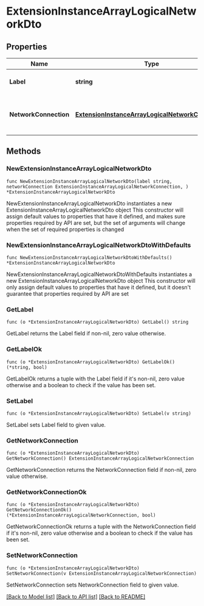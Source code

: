 # ExtensionInstanceArrayLogicalNetworkDto

## Properties

Name | Type | Description | Notes
------------ | ------------- | ------------- | -------------
**Label** | **string** | Label of the logical network. | 
**NetworkConnection** | [**ExtensionInstanceArrayLogicalNetworkConnection**](ExtensionInstanceArrayLogicalNetworkConnection.md) | Network connection details for the logical network. | 

## Methods

### NewExtensionInstanceArrayLogicalNetworkDto

`func NewExtensionInstanceArrayLogicalNetworkDto(label string, networkConnection ExtensionInstanceArrayLogicalNetworkConnection, ) *ExtensionInstanceArrayLogicalNetworkDto`

NewExtensionInstanceArrayLogicalNetworkDto instantiates a new ExtensionInstanceArrayLogicalNetworkDto object
This constructor will assign default values to properties that have it defined,
and makes sure properties required by API are set, but the set of arguments
will change when the set of required properties is changed

### NewExtensionInstanceArrayLogicalNetworkDtoWithDefaults

`func NewExtensionInstanceArrayLogicalNetworkDtoWithDefaults() *ExtensionInstanceArrayLogicalNetworkDto`

NewExtensionInstanceArrayLogicalNetworkDtoWithDefaults instantiates a new ExtensionInstanceArrayLogicalNetworkDto object
This constructor will only assign default values to properties that have it defined,
but it doesn't guarantee that properties required by API are set

### GetLabel

`func (o *ExtensionInstanceArrayLogicalNetworkDto) GetLabel() string`

GetLabel returns the Label field if non-nil, zero value otherwise.

### GetLabelOk

`func (o *ExtensionInstanceArrayLogicalNetworkDto) GetLabelOk() (*string, bool)`

GetLabelOk returns a tuple with the Label field if it's non-nil, zero value otherwise
and a boolean to check if the value has been set.

### SetLabel

`func (o *ExtensionInstanceArrayLogicalNetworkDto) SetLabel(v string)`

SetLabel sets Label field to given value.


### GetNetworkConnection

`func (o *ExtensionInstanceArrayLogicalNetworkDto) GetNetworkConnection() ExtensionInstanceArrayLogicalNetworkConnection`

GetNetworkConnection returns the NetworkConnection field if non-nil, zero value otherwise.

### GetNetworkConnectionOk

`func (o *ExtensionInstanceArrayLogicalNetworkDto) GetNetworkConnectionOk() (*ExtensionInstanceArrayLogicalNetworkConnection, bool)`

GetNetworkConnectionOk returns a tuple with the NetworkConnection field if it's non-nil, zero value otherwise
and a boolean to check if the value has been set.

### SetNetworkConnection

`func (o *ExtensionInstanceArrayLogicalNetworkDto) SetNetworkConnection(v ExtensionInstanceArrayLogicalNetworkConnection)`

SetNetworkConnection sets NetworkConnection field to given value.



[[Back to Model list]](../README.md#documentation-for-models) [[Back to API list]](../README.md#documentation-for-api-endpoints) [[Back to README]](../README.md)


